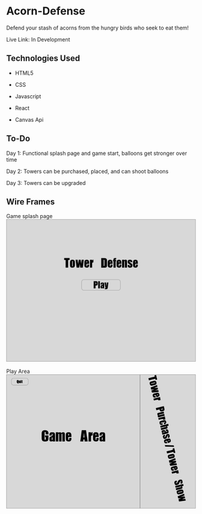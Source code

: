 # Acorn-Defense

Defend your stash of acorns from the hungry birds who seek to eat them!

Live Link: In Development


## Technologies Used

- HTML5

- CSS

- Javascript

- React

- Canvas Api

## To-Do

Day 1: Functional splash page and game start, balloons get stronger over time

Day 2: Towers can be purchased, placed, and can shoot balloons

Day 3: Towers can be upgraded

## Wire Frames

Game splash page
![Splash Page](/assets/wireframes/SplashPage.png)

Play Area
![Play Area](/assets/wireframes/Game.png)
